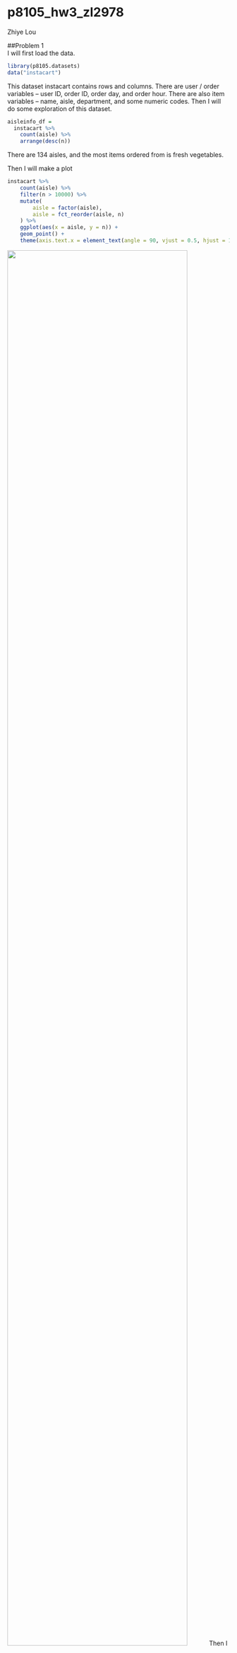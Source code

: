 p8105\_hw3\_zl2978
================
Zhiye Lou

\#\#Problem 1  
I will first load the data.

``` r
library(p8105.datasets)
data("instacart")
```

This dataset instacart contains rows and columns. There are user / order
variables – user ID, order ID, order day, and order hour. There are also
item variables – name, aisle, department, and some numeric codes. Then I
will do some exploration of this dataset.

``` r
aisleinfo_df =
  instacart %>% 
    count(aisle) %>% 
    arrange(desc(n))
```

There are 134 aisles, and the most items ordered from is fresh
vegetables.

Then I will make a plot

``` r
instacart %>% 
    count(aisle) %>% 
    filter(n > 10000) %>% 
    mutate(
        aisle = factor(aisle),
        aisle = fct_reorder(aisle, n)
    ) %>% 
    ggplot(aes(x = aisle, y = n)) + 
    geom_point() + 
    theme(axis.text.x = element_text(angle = 90, vjust = 0.5, hjust = 1))
```

<img src="p8105_hw3_zl2978_files/figure-gfm/unnamed-chunk-4-1.png" width="90%" />
Then I will make a table

``` r
instacart %>% 
    filter(aisle %in% c("baking ingredients", "dog food care", "packaged vegetables fruits")) %>% 
    group_by(aisle) %>% 
    count(product_name) %>% 
    mutate(rank = min_rank(desc(n))) %>% 
    filter(rank < 4) %>% 
    arrange(aisle, rank) %>% 
    knitr::kable()
```

| aisle                      | product\_name                                 |    n | rank |
| :------------------------- | :-------------------------------------------- | ---: | ---: |
| baking ingredients         | Light Brown Sugar                             |  499 |    1 |
| baking ingredients         | Pure Baking Soda                              |  387 |    2 |
| baking ingredients         | Cane Sugar                                    |  336 |    3 |
| dog food care              | Snack Sticks Chicken & Rice Recipe Dog Treats |   30 |    1 |
| dog food care              | Organix Chicken & Brown Rice Recipe           |   28 |    2 |
| dog food care              | Small Dog Biscuits                            |   26 |    3 |
| packaged vegetables fruits | Organic Baby Spinach                          | 9784 |    1 |
| packaged vegetables fruits | Organic Raspberries                           | 5546 |    2 |
| packaged vegetables fruits | Organic Blueberries                           | 4966 |    3 |

Then I will make a table showing the mean hour of “Apples” vs “Ice
cream”

``` r
instacart %>% 
    filter(product_name %in% c("Pink Lady Apples", "Coffee Ice Cream")) %>% 
    group_by(product_name, order_dow) %>% 
    summarize(mean_hour = mean(order_hour_of_day)) %>% 
    pivot_wider(
        names_from = order_dow,
        values_from = mean_hour
    ) %>% 
  rename( 
      "Sunday" = "0",
      "Monday" = "1",
      "Tuesday" = "2",
      "Wednesday" = "3",
      "Thursday" = "4",
      "Friday" = "5",
      "Saturday" = "6") %>% 
  knitr::kable()
```

    ## `summarise()` regrouping output by 'product_name' (override with `.groups` argument)

| product\_name    |   Sunday |   Monday |  Tuesday | Wednesday | Thursday |   Friday | Saturday |
| :--------------- | -------: | -------: | -------: | --------: | -------: | -------: | -------: |
| Coffee Ice Cream | 13.77419 | 14.31579 | 15.38095 |  15.31818 | 15.21739 | 12.26316 | 13.83333 |
| Pink Lady Apples | 13.44118 | 11.36000 | 11.70213 |  14.25000 | 11.55172 | 12.78431 | 11.93750 |

\#\#Problem 2  
\#\#\#question 1  
I will first load and tidy the data.

``` r
week_nam = tibble(
  n = 0:6,
  day = c("Sunday","Monday","Tuesday","Wednesday","Thursday","Friday","Saturday"))
accel_df = 
  read_csv("./data/accel_data.csv") %>% 
  janitor::clean_names() %>%
  left_join(week_nam, by = "day") %>% 
  pivot_longer(
    activity_1:activity_1440,
    names_to = "minutes_of_the_day",
    values_to = "activity_count") %>% 
  mutate(
    minutes_of_the_day = substr(minutes_of_the_day,10,13),
    weekday_weekend = if_else(day %in% c("Saturday","Sunday"),"Weekend","Weekday"),
    minutes_of_the_day = as.numeric(minutes_of_the_day),
    day = factor(day),
    day = fct_reorder(day,n))%>% 
  rename("day_of_the_week" = "day") %>% 
  group_by(week) %>% 
  arrange(day_of_the_week, desc(n), .by_group = TRUE) %>% 
  select(-n) %>% 
  relocate(week,day_id,day_of_the_week,weekday_weekend)
```

    ## Parsed with column specification:
    ## cols(
    ##   .default = col_double(),
    ##   day = col_character()
    ## )

    ## See spec(...) for full column specifications.

There are 50400 observations in total, and there are 50400 rows and 6
columns. There are information about the time of recorded variables –
week, day\_id, day\_of\_the\_week,weekday\_weekend,
minutes\_of\_the\_day. The other important variable is the
activity\_count which is the activity counts.

\#\#\#question 2  
I will create a table and a plot showing the total activity for each
day.

``` r
acc_total_df =
   accel_df %>% 
   group_by(week,day_of_the_week,day_id) %>% 
   summarise(total_of_the_day = sum(activity_count))
```

    ## `summarise()` regrouping output by 'week', 'day_of_the_week' (override with `.groups` argument)

``` r
day_of_week_p = 
  ggplot(data = acc_total_df,aes(x = day_id,y = total_of_the_day, color = day_of_the_week)) + 
  geom_point() + 
  geom_line()
acc_total_df %>% 
  select(-day_id) %>% 
  pivot_wider(names_from = week,
              names_prefix = "week ",
              values_from = total_of_the_day) %>%
  knitr::kable()
```

| day\_of\_the\_week |    week 1 | week 2 | week 3 | week 4 | week 5 |
| :----------------- | --------: | -----: | -----: | -----: | -----: |
| Sunday             | 631105.00 | 422018 | 467052 | 260617 | 138421 |
| Monday             |  78828.07 | 295431 | 685910 | 409450 | 389080 |
| Tuesday            | 307094.24 | 423245 | 381507 | 319568 | 367824 |
| Wednesday          | 340115.01 | 440962 | 468869 | 434460 | 445366 |
| Thursday           | 355923.64 | 474048 | 371230 | 340291 | 549658 |
| Friday             | 480542.62 | 568839 | 467420 | 154049 | 620860 |
| Saturday           | 376254.00 | 607175 | 382928 |   1440 |   1440 |

I will create a plot showing the mean activity for weekdays and
weekends.

``` r
weekday_vs_weekend_p = 
  accel_df %>% 
  group_by(week,weekday_weekend) %>% 
  summarise(mean_of_the_weekday_end = mean(activity_count)) %>% 
  ggplot(aes(x = week,y = mean_of_the_weekday_end, color = weekday_weekend)) + 
  geom_point() + 
  geom_line()
```

    ## `summarise()` regrouping output by 'week' (override with `.groups` argument)

I will create a plot showing the trend of different weeks.

``` r
week_trend_p = 
  accel_df %>% 
  group_by(week) %>% 
  summarise(total_of_week = sum(activity_count)) %>% 
ggplot(aes(x = week,y = total_of_week)) + 
geom_point() + geom_line()
```

    ## `summarise()` ungrouping output (override with `.groups` argument)

Then I will join three graphs together

``` r
(week_trend_p + weekday_vs_weekend_p)/day_of_week_p
```

<img src="p8105_hw3_zl2978_files/figure-gfm/unnamed-chunk-11-1.png" width="90%" />

First, the difference between weekdays and weekends are apparent. For
the first two weeks, the mean of activity counts for weekends are
greater than that of weekdays. for the rest three weeks, the mean of the
weekends has largely decreased and be smaller than the mean of weekdays.
Second, the activity counts have increased from week 1 to week 2, and
largely decreased from week 3 to week 4, and there is a smaller increase
from week 4 to week 5. Third, the difference between different days of a
week is not apparent, but Tuesday, Wednesday,and Thursday have
relatively smaller changes in activity counts among different weeks.

\#\#\#question 3 I will make a single-panel plot that shows the 24-hour
activity time courses for each day.

``` r
accel_df %>% 
  ggplot(aes(x = minutes_of_the_day, y = activity_count,color = day_of_the_week)) +   
  geom_line(alpha = 0.2) +
  stat_smooth(se = FALSE)
```

    ## `geom_smooth()` using method = 'gam' and formula 'y ~ s(x, bs = "cs")'

<img src="p8105_hw3_zl2978_files/figure-gfm/unnamed-chunk-12-1.png" width="90%" />
Without further zoom in,the trend in different minutes of each day is
not that obvious, and thus I zoom in with the limit of activity counts
between 0 to 2000.

``` r
accel_df %>% 
  ggplot(aes(x = minutes_of_the_day, y = activity_count,color = day_of_the_week)) +  
  geom_line(alpha = 0.2) + 
  stat_smooth(se = FALSE) + 
  coord_cartesian(ylim = c(0,2000))
```

    ## `geom_smooth()` using method = 'gam' and formula 'y ~ s(x, bs = "cs")'

<img src="p8105_hw3_zl2978_files/figure-gfm/unnamed-chunk-13-1.png" width="90%" />
This plot shows that between 0 to 250 minutes (around 0:00 to 4:10), the
activity counts are pretty low. After 250 minutes, the activity counts
start to increase which implies there are more activities at day time.
Then, around 1250 minutes (around 20:50), the activity counts start to
decrease and this implies there are less activities at evening and night
time. Finally, the activity counts get close to 0 around 1440 minutes
(around 24:00), and this suggests there is almost no activity at
mid-night.

\#\#Problem 3 I will frist load the data.

``` r
library(p8105.datasets)
data("ny_noaa")
```

\#\#\#question 1  
For this data set, there are 2595176 rows and 7 columns. This datasets
has the weather station id – id. There is also a variable date, and
weather variables – prcp (precipitation), snow, snwd (snow depth),
tmax(maximum temperature), and tmin(minimum temperature). There are
1222433 rows that do not have missing values, and the reasons for these
missing values are unknown, and thus these missing value could be
problematic.

Then I will do some data cleaning.

``` r
nyweather_df =
  ny_noaa %>% 
  janitor::clean_names() %>% 
  separate(date, into = c("year","month","day"), sep = "-") %>% 
  mutate(
    tmax = as.numeric(tmax)/10,
    tmin = as.numeric(tmin)/10,
    prcp = prcp/10) %>% 
  rename(
    "tmax_C" = "tmax",
    "tmin_C" = "tmin") 
snow_count_df =
  nyweather_df %>% 
  count(snow) %>% 
    arrange(desc(n)) 
```

The most commonly observed values are 0, because for most of the days,
there are no snow, and thus the snowfall is 0 mm. The second frequently
value for snow is NA which suggests a large portion of missing values.
The third and fourth frequently value for snow is 25 and 13
respectively, and this suggests a moderate snow is very frequently when
there is a snow.

\#\#question 2 Then I will make a two-panel plot showing the average max
temperature in January and in July.

``` r
tmax_jj_df = 
nyweather_df %>% 
  filter(month %in% c("01","07")) %>% 
  mutate(month = if_else (month == "01","January","July")) %>% 
  group_by(month,id,year) %>% 
  summarise(mean_tmax = mean(tmax_C)) 
```

    ## `summarise()` regrouping output by 'month', 'id' (override with `.groups` argument)

``` r
ggplot(data = tmax_jj_df, aes(x = year, y = mean_tmax ,color = id, group = id)) + 
geom_point(alpha = 0.3) +
geom_path(alpha = 0.2) + 
facet_grid(.~month) + 
theme(legend.position = "none", axis.title.x = element_blank(), axis.text.x = element_text(angle = 90, vjust = 0.5, hjust = 1)) + 
labs(y = "mean of maximum temperature")
```

    ## Warning: Removed 7058 rows containing missing values (geom_point).

    ## Warning: Removed 6007 row(s) containing missing values (geom_path).

<img src="p8105_hw3_zl2978_files/figure-gfm/unnamed-chunk-16-1.png" width="90%" />
The most obvious trend is the difference between average maximum
temperature between January and July. Almost every year and every
station in July has a higher average maximum temperature than that of
January. Besides,the outliers in July are more obvious, and they tend to
be the outliers that much lower than other values. To be more accurate
about that, I will plot a boxplot.

``` r
ggplot(data = tmax_jj_df, aes(x = year, y = mean_tmax ,color = month)) +
geom_boxplot() +
facet_grid(.~month) + 
theme(axis.text.x = element_text(angle = 90, vjust = 0.5, hjust = 1))
```

    ## Warning: Removed 7058 rows containing non-finite values (stat_boxplot).

<img src="p8105_hw3_zl2978_files/figure-gfm/unnamed-chunk-17-1.png" width="90%" />

``` r
labs(y = "mean of maximum temperature")
```

    ## $y
    ## [1] "mean of maximum temperature"
    ## 
    ## attr(,"class")
    ## [1] "labels"

As the boxplot shown, the outliers for January are closer to the range
of their regular values compare to those of July, and for January, the
outliers are tend to be higher than the range of regular values.

\#\#question 3 I will first make a plot for tmax vs tmin for the full
dataset.

``` r
min_max_p = 
nyweather_df %>% 
ggplot(aes(x = tmin_C, y = tmax_C)) +
stat_bin2d(bins = 50) +
theme(legend.position = "right")
```

Then I will plot the distribution of snowfall values greater than 0 and
less than 100 separately by year.

``` r
snow_regular_p =
nyweather_df %>% 
  filter(snow > 0) %>% 
  filter(snow < 100) %>% 
ggplot(aes(x = year, y = snow)) +
geom_boxplot() +
theme(axis.text.x = element_text(angle = 90, vjust = 0.5, hjust = 1))
min_max_p/snow_regular_p + 
ggsave("P_3_2.pdf",width = 10, height = 15)
```

    ## Warning: Removed 1136276 rows containing non-finite values (stat_bin2d).
    
    ## Warning: Removed 1136276 rows containing non-finite values (stat_bin2d).

<img src="p8105_hw3_zl2978_files/figure-gfm/unnamed-chunk-19-1.png" width="90%" />
The bin2d plots of maximum temperature vs mimimum temperature shown the
maximum and minimum temperatures are concentrated at (0,7) and (17,25),
and the gradient of this plot is close to 1, and this suggest that an
increasing in minimum temperature usually comes with an increasing in
maximum temperature. The distribution of snow fall graph shown the
variability of regular snow fall (between 0 and 100) is pretty small,
and only 1998,2006, and 2010 has relatively smaller snow fall than other
years’, and have several outliers. For other years, there are nearly no
outliers, and the medium, 25 quantile, 75 quantile are nearly the same.
Besides, except 2006, all the other years’ snow fall data are right
skewed.
